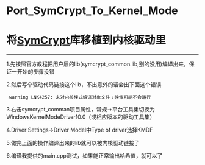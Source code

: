 # Port_SymCrypt_To_Kernel_Mode
# 将[SymCrypt](https://github.com/microsoft/SymCrypt)库移植到内核驱动里
----

1.先按照官方教程把用户层的lib(symcrypt_common.lib,别的没用)编译出来，保证一开始的步骤没错

2.然后写个驱动代码链接这个lib，不出意外的话会出下面这个错误

```
 warning LNK4257: 未对内核模式编译对象文件；映像可能不会运行
```

3.右击symcrypt_comman项目属性，常规->平台工具集切换为WindowsKernelModeDriver10.0（或相应版本的驱动工具集）

4.Driver Settings->Driver Model中Type of driver选择KMDF

5.做完上面的操作编译出来的lib就可以被内核驱动链接了

6.编译我提供的main.cpp测试，如果能正常输出哈希值，就可以了


